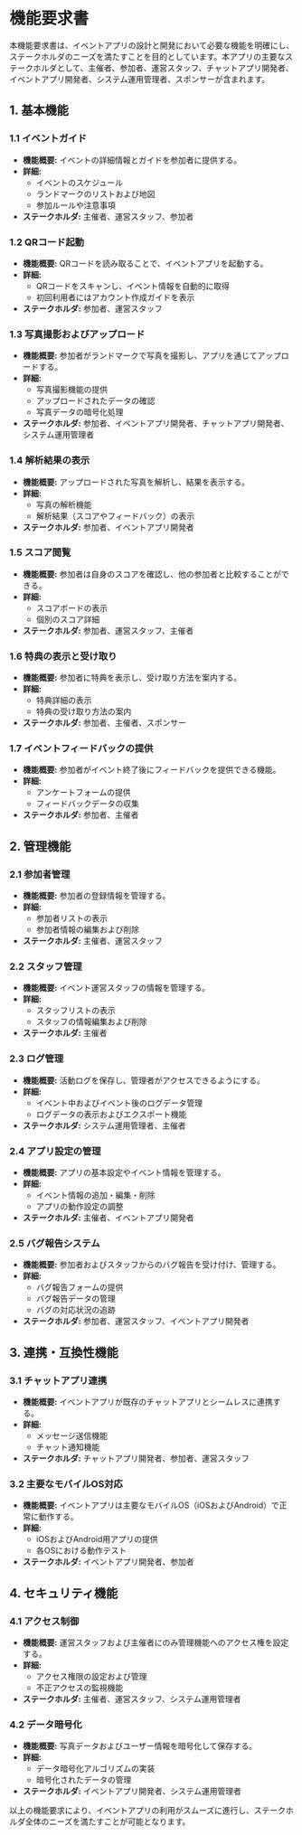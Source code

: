 # 機能要求書

本機能要求書は、イベントアプリの設計と開発において必要な機能を明確にし、ステークホルダのニーズを満たすことを目的としています。本アプリの主要なステークホルダとして、主催者、参加者、運営スタッフ、チャットアプリ開発者、イベントアプリ開発者、システム運用管理者、スポンサーが含まれます。

## 1. 基本機能

### 1.1 イベントガイド
- **機能概要:** イベントの詳細情報とガイドを参加者に提供する。
- **詳細:** 
  - イベントのスケジュール
  - ランドマークのリストおよび地図
  - 参加ルールや注意事項
- **ステークホルダ:** 主催者、運営スタッフ、参加者

### 1.2 QRコード起動
- **機能概要:** QRコードを読み取ることで、イベントアプリを起動する。
- **詳細:** 
  - QRコードをスキャンし、イベント情報を自動的に取得
  - 初回利用者にはアカウント作成ガイドを表示
- **ステークホルダ:** 参加者、運営スタッフ

### 1.3 写真撮影およびアップロード
- **機能概要:** 参加者がランドマークで写真を撮影し、アプリを通じてアップロードする。
- **詳細:** 
  - 写真撮影機能の提供
  - アップロードされたデータの確認
  - 写真データの暗号化処理
- **ステークホルダ:** 参加者、イベントアプリ開発者、チャットアプリ開発者、システム運用管理者

### 1.4 解析結果の表示
- **機能概要:** アップロードされた写真を解析し、結果を表示する。
- **詳細:** 
  - 写真の解析機能
  - 解析結果（スコアやフィードバック）の表示
- **ステークホルダ:** 参加者、イベントアプリ開発者

### 1.5 スコア閲覧
- **機能概要:** 参加者は自身のスコアを確認し、他の参加者と比較することができる。
- **詳細:** 
  - スコアボードの表示
  - 個別のスコア詳細
- **ステークホルダ:** 参加者、運営スタッフ、主催者

### 1.6 特典の表示と受け取り
- **機能概要:** 参加者に特典を表示し、受け取り方法を案内する。
- **詳細:** 
  - 特典詳細の表示
  - 特典の受け取り方法の案内
- **ステークホルダ:** 参加者、主催者、スポンサー

### 1.7 イベントフィードバックの提供
- **機能概要:** 参加者がイベント終了後にフィードバックを提供できる機能。
- **詳細:** 
  - アンケートフォームの提供
  - フィードバックデータの収集
- **ステークホルダ:** 参加者、主催者

## 2. 管理機能

### 2.1 参加者管理
- **機能概要:** 参加者の登録情報を管理する。
- **詳細:** 
  - 参加者リストの表示
  - 参加者情報の編集および削除
- **ステークホルダ:** 主催者、運営スタッフ

### 2.2 スタッフ管理
- **機能概要:** イベント運営スタッフの情報を管理する。
- **詳細:** 
  - スタッフリストの表示
  - スタッフの情報編集および削除
- **ステークホルダ:** 主催者

### 2.3 ログ管理
- **機能概要:** 活動ログを保存し、管理者がアクセスできるようにする。
- **詳細:** 
  - イベント中およびイベント後のログデータ管理
  - ログデータの表示およびエクスポート機能
- **ステークホルダ:** システム運用管理者、主催者

### 2.4 アプリ設定の管理
- **機能概要:** アプリの基本設定やイベント情報を管理する。
- **詳細:** 
  - イベント情報の追加・編集・削除
  - アプリの動作設定の調整
- **ステークホルダ:** 主催者、イベントアプリ開発者

### 2.5 バグ報告システム
- **機能概要:** 参加者およびスタッフからのバグ報告を受け付け、管理する。
- **詳細:** 
  - バグ報告フォームの提供
  - バグ報告データの管理
  - バグの対応状況の追跡
- **ステークホルダ:** 参加者、運営スタッフ、イベントアプリ開発者

## 3. 連携・互換性機能

### 3.1 チャットアプリ連携
- **機能概要:** イベントアプリが既存のチャットアプリとシームレスに連携する。
- **詳細:** 
  - メッセージ送信機能
  - チャット通知機能
- **ステークホルダ:** チャットアプリ開発者、参加者、運営スタッフ

### 3.2 主要なモバイルOS対応
- **機能概要:** イベントアプリは主要なモバイルOS（iOSおよびAndroid）で正常に動作する。
- **詳細:** 
  - iOSおよびAndroid用アプリの提供
  - 各OSにおける動作テスト
- **ステークホルダ:** イベントアプリ開発者、参加者

## 4. セキュリティ機能

### 4.1 アクセス制御
- **機能概要:** 運営スタッフおよび主催者にのみ管理機能へのアクセス権を設定する。
- **詳細:** 
  - アクセス権限の設定および管理
  - 不正アクセスの監視機能
- **ステークホルダ:** 主催者、運営スタッフ、システム運用管理者

### 4.2 データ暗号化
- **機能概要:** 写真データおよびユーザー情報を暗号化して保存する。
- **詳細:** 
  - データ暗号化アルゴリズムの実装
  - 暗号化されたデータの管理
- **ステークホルダ:** イベントアプリ開発者、システム運用管理者

以上の機能要求により、イベントアプリの利用がスムーズに進行し、ステークホルダ全体のニーズを満たすことが可能となります。